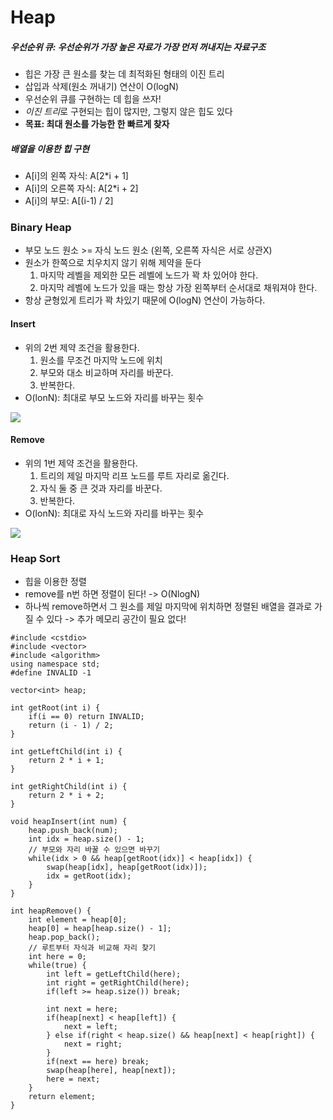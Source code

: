 # Heap

##### 우선순위 큐: 우선순위가 가장 높은 자료가 가장 먼저 꺼내지는 자료구조
- 힙은 가장 큰 원소를 찾는 데 최적화된 형태의 이진 트리
- 삽입과 삭제(원소 꺼내기) 연산이 O(logN)
- 우선순위 큐를 구현하는 데 힙을 쓰자!
- *이진 트리*로 구현되는 힙이 많지만, 그렇지 않은 힙도 있다
- **목표: 최대 원소를 가능한 한 빠르게 찾자**
     
             
##### 배열을 이용한 힙 구현
- A[i]의 왼쪽 자식: A[2*i + 1]
- A[i]의 오른쪽 자식: A[2*i + 2]
- A[i]의 부모: A[(i-1) / 2]

### Binary Heap
- 부모 노드 원소 >= 자식 노드 원소 (왼쪽, 오른쪽 자식은 서로 상관X)
- 원소가 한쪽으로 치우치지 않기 위해 제약을 둔다
	1. 마지막 레벨을 제외한 모든 레벨에 노드가 꽉 차 있어야 한다.
	2. 마지막 레벨에 노드가 있을 때는 항상 가장 왼쪽부터 순서대로 채워져야 한다.
- 항상 균형있게 트리가 꽉 차있기 때문에 O(logN) 연산이 가능하다.

#### Insert
- 위의 2번 제약 조건을 활용한다.
	1. 원소를 무조건 마지막 노드에 위치 
	2. 부모와 대소 비교하며 자리를 바꾼다.
	3. 반복한다.
- O(lonN): 최대로 부모 노드와 자리를 바꾸는 횟수

![](http://cs.lmu.edu/~ray/images/heapinsert.png)

#### Remove
- 위의 1번 제약 조건을 활용한다.
	1. 트리의 제일 마지막 리프 노드를 루트 자리로 옮긴다.
	2. 자식 둘 중 큰 것과 자리를 바꾼다.
	3. 반복한다. 
- O(lonN): 최대로 자식 노드와 자리를 바꾸는 횟수

![](http://cs.lmu.edu/~ray/images/heapdelete.png)


### Heap Sort
- 힙을 이용한 정렬
- remove를 n번 하면 정렬이 된다! -> O(NlogN)
- 하나씩 remove하면서 그 원소를 제일 마지막에 위치하면 정렬된 배열을 결과로 가질 수 있다 -> 추가 메모리 공간이 필요 없다!


~~~
#include <cstdio>
#include <vector>
#include <algorithm>
using namespace std;
#define INVALID -1

vector<int> heap;

int getRoot(int i) {
	if(i == 0) return INVALID;
	return (i - 1) / 2;
}

int getLeftChild(int i) {
	return 2 * i + 1;
}

int getRightChild(int i) {
	return 2 * i + 2;
}

void heapInsert(int num) {
	heap.push_back(num);
	int idx = heap.size() - 1;
	// 부모와 자리 바꿀 수 있으면 바꾸기
	while(idx > 0 && heap[getRoot(idx)] < heap[idx]) {
		swap(heap[idx], heap[getRoot(idx)]);
		idx = getRoot(idx);
	}
}

int heapRemove() {
	int element = heap[0];
	heap[0] = heap[heap.size() - 1];
	heap.pop_back();
	// 루트부터 자식과 비교해 자리 찾기
	int here = 0;
	while(true) {
		int left = getLeftChild(here);
		int right = getRightChild(here);
		if(left >= heap.size()) break;

		int next = here;
		if(heap[next] < heap[left]) {
			next = left;
		} else if(right < heap.size() && heap[next] < heap[right]) {
			next = right;
		}
		if(next == here) break;
		swap(heap[here], heap[next]);
		here = next;
	}
	return element;
}
~~~